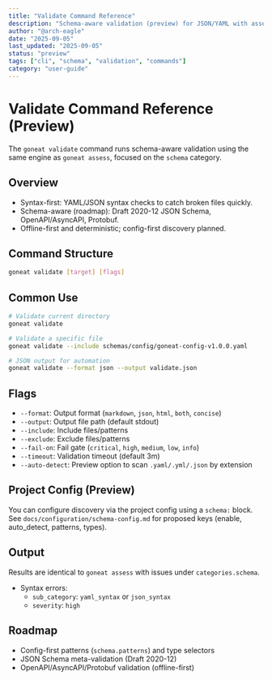 ```yaml
---
title: "Validate Command Reference"
description: "Schema-aware validation (preview) for JSON/YAML with assess integration"
author: "@arch-eagle"
date: "2025-09-05"
last_updated: "2025-09-05"
status: "preview"
tags: ["cli", "schema", "validation", "commands"]
category: "user-guide"
---
```


# Validate Command Reference (Preview)

The `goneat validate` command runs schema-aware validation using the same engine as `goneat assess`, focused on the `schema` category.

## Overview

- Syntax-first: YAML/JSON syntax checks to catch broken files quickly.
- Schema-aware (roadmap): Draft 2020-12 JSON Schema, OpenAPI/AsyncAPI, Protobuf.
- Offline-first and deterministic; config-first discovery planned.

## Command Structure

```bash
goneat validate [target] [flags]
```

## Common Use

```bash
# Validate current directory
goneat validate

# Validate a specific file
goneat validate --include schemas/config/goneat-config-v1.0.0.yaml

# JSON output for automation
goneat validate --format json --output validate.json
```

## Flags

- `--format`: Output format (`markdown`, `json`, `html`, `both`, `concise`)
- `--output`: Output file path (default stdout)
- `--include`: Include files/patterns
- `--exclude`: Exclude files/patterns
- `--fail-on`: Fail gate (`critical`, `high`, `medium`, `low`, `info`)
- `--timeout`: Validation timeout (default 3m)
- `--auto-detect`: Preview option to scan `.yaml/.yml/.json` by extension

## Project Config (Preview)

You can configure discovery via the project config using a `schema:` block.
See `docs/configuration/schema-config.md` for proposed keys (enable, auto_detect, patterns, types).

## Output

Results are identical to `goneat assess` with issues under `categories.schema`.

- Syntax errors:
  - `sub_category`: `yaml_syntax` or `json_syntax`
  - `severity`: `high`

## Roadmap

- Config-first patterns (`schema.patterns`) and type selectors
- JSON Schema meta-validation (Draft 2020-12)
- OpenAPI/AsyncAPI/Protobuf validation (offline-first)
